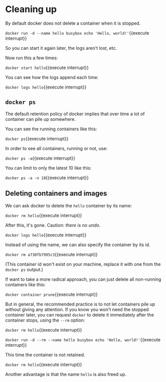 # Cleaning up

By default docker does not delete a container when it is stopped.

`docker run -d --name hello busybox echo 'Hello, world!'`{{execute interrupt}}

So you can start it again later, the logs aren't lost, etc.

Now run this a few times:

`docker start hello`{{execute interrupt}}

You can see how the logs append each time:

`docker logs hello`{{execute interrupt}}

## `docker ps`

The default retention policy of docker implies that over time a lot of container can pile up somewhere.

You can see the running containers like this:

`docker ps`{{execute interrupt}}

In order to see all containers, running or not, use:

`docker ps -a`{{execute interrupt}}

You can limit to only the latest 10 like this:

`docker ps -a -n 10`{{execute interrupt}}

## Deleting containers and images

We can ask docker to delete the `hello` container by its name:

`docker rm hello`{{execute interrupt}}

After this, it's gone. Caution: _there is no undo_.

`docker logs hello`{{execute interrupt}}

Instead of using the name, we can also specify the container by its id.

`docker rm a730fb7995c3`{{execute interrupt}}

(This container id won't exist on your machine, replace it with one from the `docker ps` output.)

If want to take a more radical approach, you can just delete all non-running containers like this:

`docker container prune`{{execute interrupt}}

But in general, the recommended practice is to not let containers pile up without giving any attention.
If you know you won't need the stopped container later, you can request `docker` to delete it immediately after the container stops, using the `--rm` option:

`docker rm hello`{{execute interrupt}}

`docker run -d --rm --name hello busybox echo 'Hello, world!'`{{execute interrupt}}

This time the container is not retained.

`docker rm hello`{{execute interrupt}}

Another advantage is that the name `hello` is also freed up.
